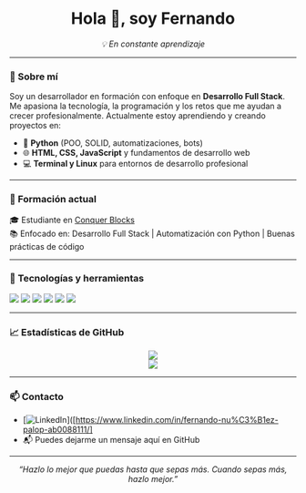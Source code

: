 <h1 align="center">Hola 👋, soy Fernando</h1>

<p align="center"><i>💡 En constante aprendizaje</i></p>

---

### 🚀 Sobre mí

Soy un desarrollador en formación con enfoque en **Desarrollo Full Stack**. Me apasiona la tecnología, la programación y los retos que me ayudan a crecer profesionalmente. Actualmente estoy aprendiendo y creando proyectos en:

- 🐍 **Python** (POO, SOLID, automatizaciones, bots)
- 🌐 **HTML, CSS, JavaScript** y fundamentos de desarrollo web
- 💻 **Terminal y Linux** para entornos de desarrollo profesional

---

### 🧠 Formación actual

🎓 Estudiante en [Conquer Blocks](https://conquerblocks.com/)  
📚 Enfocado en: Desarrollo Full Stack | Automatización con Python | Buenas prácticas de código

---

### 🔧 Tecnologías y herramientas

<p align="left">
  <img src="https://img.shields.io/badge/Python-3670A0?style=for-the-badge&logo=python&logoColor=ffdd54" />
  <img src="https://img.shields.io/badge/HTML5-e34c26?style=for-the-badge&logo=html5&logoColor=white" />
  <img src="https://img.shields.io/badge/CSS3-264de4?style=for-the-badge&logo=css3&logoColor=white" />
  <img src="https://img.shields.io/badge/JavaScript-f7df1e?style=for-the-badge&logo=javascript&logoColor=black" />
  <img src="https://img.shields.io/badge/Linux-000000?style=for-the-badge&logo=linux&logoColor=white" />
  <img src="https://img.shields.io/badge/Terminal-000000?style=for-the-badge&logo=gnubash&logoColor=white" />
</p>

---

### 📈 Estadísticas de GitHub

<p align="center">
  <img src="https://github-readme-stats.vercel.app/api?username=FernandoFullStack98&show_icons=true&theme=tokyonight" />
  <br />
  <img src="https://github-readme-stats.vercel.app/api/top-langs/?username=FernandoFullStack98&layout=compact&theme=tokyonight" />
</p>

---

### 📫 Contacto

- [![LinkedIn](https://cdn.jsdelivr.net/gh/devicons/devicon/icons/linkedin/linkedin-original.svg)]([https://www.linkedin.com/in/fernando-nu%C3%B1ez-palop-ab0088111/]
- 📬 Puedes dejarme un mensaje aquí en GitHub

---

<p align="center"><i>“Hazlo lo mejor que puedas hasta que sepas más. Cuando sepas más, hazlo mejor.”</i></p>

